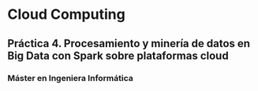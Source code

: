 # Cloud Computing

## Práctica 4. Procesamiento y minería de datos en Big Data con Spark sobre plataformas cloud

### Máster en Ingeniera Informática
